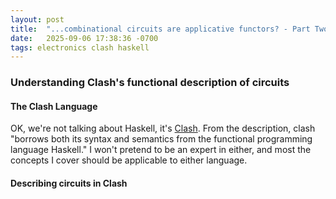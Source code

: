 ```yaml
---
layout: post
title:  "...combinational circuits are applicative functors? - Part Two"
date:   2025-09-06 17:38:36 -0700
tags: electronics clash haskell 
---
```


### Understanding Clash's functional description of circuits

#### The Clash Language
OK, we're not talking about Haskell, it's [Clash]. From the description, clash "borrows both its syntax and semantics from the functional programming language Haskell." I won't pretend to be an expert in either, and most the concepts I cover should be applicable to either language.

#### Describing circuits in Clash 






[Clash]: https://clash-lang.org/